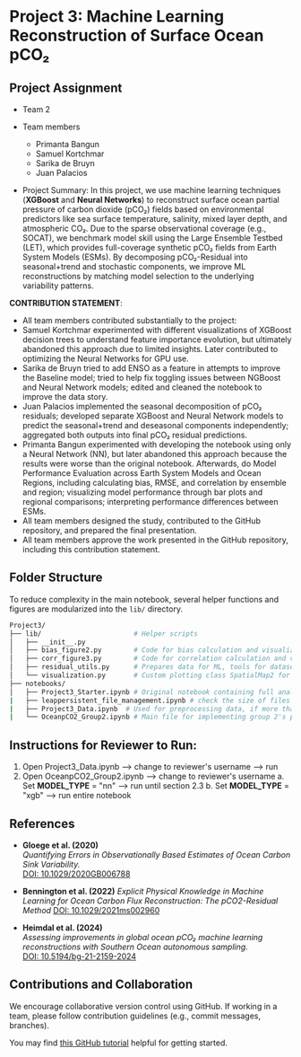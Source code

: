 # **Project 3: Machine Learning Reconstruction of Surface Ocean pCO₂**

## Project Assignment

+ Team 2
+ Team members
    + Primanta Bangun
    + Samuel Kortchmar
    + Sarika de Bruyn
    + Juan Palacios

+ Project Summary: In this project, we use machine learning techniques (**XGBoost** and **Neural Networks**) to reconstruct surface ocean partial pressure of carbon dioxide (pCO₂) fields based on environmental predictors like sea surface temperature, salinity, mixed layer depth, and atmospheric CO₂. Due to the sparse observational coverage (e.g., SOCAT), we benchmark model skill using the Large Ensemble Testbed (LET), which provides full-coverage synthetic pCO₂ fields from Earth System Models (ESMs). By decomposing pCO₂-Residual into seasonal+trend and stochastic components, we improve ML reconstructions by matching model selection to the underlying variability patterns.

**CONTRIBUTION STATEMENT**: 

+ All team members contributed substantially to the project:
+ Samuel Kortchmar experimented with different visualizations of XGBoost decision trees to understand feature importance evolution, but ultimately abandoned this approach due to limited insights. Later contributed to optimizing the Neural Networks for GPU use.
+ Sarika de Bruyn tried to add ENSO as a feature in attempts to improve the Baseline model; tried to help fix toggling issues between NGBoost and Neural Network models; edited and cleaned the notebook to improve the data story.
+ Juan Palacios implemented the seasonal decomposition of pCO₂ residuals; developed separate XGBoost and Neural Network models to predict the seasonal+trend and deseasonal components independently; aggregated both outputs into final pCO₂ residual predictions.
+ Primanta Bangun experimented with developing the notebook using only a Neural Network (NN), but later abandoned this approach because the results were worse than the original notebook. Afterwards, do Model Performance Evaluation across Earth System Models and Ocean Regions, including calculating bias, RMSE, and correlation by ensemble and region; visualizing model performance through bar plots and regional comparisons; interpreting performance differences between ESMs.
+ All team members designed the study, contributed to the GitHub repository, and prepared the final presentation.
+ All team members approve the work presented in the GitHub repository, including this contribution statement.

## **Folder Structure**

To reduce complexity in the main notebook, several helper functions and figures are modularized into the `lib/` directory.

```bash
Project3/
├── lib/                       # Helper scripts
│   ├── __init__.py
│   ├── bias_figure2.py        # Code for bias calculation and visualization
│   ├── corr_figure3.py        # Code for correlation calculation and visualization
│   ├── residual_utils.py      # Prepares data for ML, tools for dataset splitting, model evaluation, and saving files.
│   └── visualization.py       # Custom plotting class SpatialMap2 for creating high-quality spatial visualizations with colorbars and map features using Cartopy and Matplotlib.
├── notebooks/
│   ├── Project3_Starter.ipynb # Original notebook containing full analysis & data story
|   ├── leappersistent_file_management.ipynb # check the size of files and clean up
|   ├── Project3_Data.ipynb  # Used for preprocessing data, if more than the 20 preprocessed ESM members are required.
|   └── OceanpCO2_Group2.ipynb # Main file for implementing group 2's project

```
## **Instructions for Reviewer to Run:**
1. Open Project3_Data.ipynb --> change to reviewer's username --> run
2. Open OceanpCO2_Group2.ipynb --> change to reviewer's username
       a. Set __MODEL_TYPE__ = "nn" --> run until section 2.3
       b. Set __MODEL_TYPE__ = "xgb" --> run entire notebook

## **References**

- **Gloege et al. (2020)**  
  *Quantifying Errors in Observationally Based Estimates of Ocean Carbon Sink Variability.*  
  [DOI: 10.1029/2020GB006788](https://doi.org/10.1029/2020GB006788)

- **Bennington et al. (2022)**
  *Explicit Physical Knowledge in Machine Learning for Ocean Carbon Flux Reconstruction: The pCO2-Residual Method*
   [DOI: 10.1029/2021ms002960](https://agupubs.onlinelibrary.wiley.com/doi/full/10.1029/2021MS002960)

- **Heimdal et al. (2024)**  
  *Assessing improvements in global ocean pCO₂ machine learning reconstructions with Southern Ocean autonomous sampling.*  
  [DOI: 10.5194/bg-21-2159-2024](https://doi.org/10.5194/bg-21-2159-2024)


## **Contributions and Collaboration**

We encourage collaborative version control using GitHub. If working in a team, please follow contribution guidelines (e.g., commit messages, branches).

You may find [this GitHub tutorial](https://github.com/leap-stc/LEAPCourse-Climate-Pred-Challenges/blob/main/Tutorials/Github-Tutorial.md) helpful for getting started.


